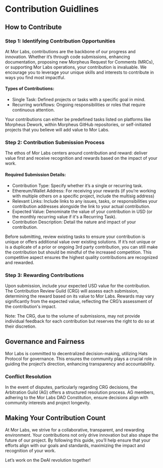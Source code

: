 # Contribution Guidlines

## How to Contribute

### Step 1: Identifying Contribution Opportunities

At Mor Labs, contributions are the backbone of our progress and innovation. Whether it’s through code submissions, enhancing documentation, proposing new Morpheus Request for Comments (MRCs), or supporting Mor Labs operations, your contribution is invaluable. We encourage you to leverage your unique skills and interests to contribute in ways you find most impactful.

#### Types of Contributions:
- Single Task: Defined projects or tasks with a specific goal in mind.
- Recurring workflows: Ongoing responsibilities or roles that require continuous attention.

Your contributions can either be predefined tasks listed on platforms like Morpheus Dework, within Morpheus GitHub repositories, or self-initiated projects that you believe will add value to Mor Labs.

### Step 2: Contribution Submission Process

The ethos of Mor Labs centers around contribution and reward: deliver value first and receive recognition and rewards based on the impact of your work.

#### Required Submission Details:
- Contribution Type: Specify whether it’s a single or recurring task.
- Ethereum/Wallet Address: For receiving your rewards (if you’re working with multiple others on a specific project, include the multisig address)
- Relevant Links: Include links to any issues, tasks, or responsibilities your contribution addresses alongside the link to your actual contribution.
- Expected Value: Denominate the value of your contribution in USD (or the monthly recurring value if it's a Recurring Task).
- Contribution Description: Detail the nature and impact of your contribution.

Before submitting, review existing tasks to ensure your contribution is unique or offers additional value over existing solutions. If it’s not unique or is a duplicate of a prior or ongoing 3rd party contribution, you can still make the contribution but should be mindful of the increased competition. This competitive aspect ensures the highest quality contributions are recognized and rewarded.

### Step 3: Rewarding Contributions

Upon submission, include your expected USD value for the contribution. The Contribution Review Guild (CRG) will assess each submission, determining the reward based on its value to Mor Labs. Rewards may vary significantly from the expected value, reflecting the CRG’s assessment of the contribution's impact.

Note: The CRG, due to the volume of submissions, may not provide individual feedback for each contribution but reserves the right to do so at their discretion.

## Governance and Fairness

Mor Labs is committed to decentralized decision-making, utilizing Hats Protocol for governance. This ensures the community plays a crucial role in guiding the project’s direction, enhancing transparency and accountability.

### Conflict Resolution

In the event of disputes, particularly regarding CRG decisions, the Arbitration Guild (AG) offers a structured resolution process. AG members, adhering to the Mor Labs DAO Constitution, ensure decisions align with community interests and project longevity.

## Making Your Contribution Count

At Mor Labs, we strive for a collaborative, transparent, and rewarding environment. Your contributions not only drive innovation but also shape the future of our project. By following this guide, you’ll help ensure that your efforts align with our goals and standards, maximizing the impact and recognition of your work.

Let’s work on the DeAI revolution together!
